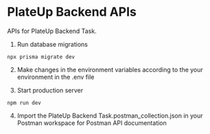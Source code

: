 # PlateUp Backend APIs

APIs for PlateUp Backend Task.

1. Run database migrations

```shell
npx prisma migrate dev
```

2. Make changes in the environment variables according to the your environment in the .env file


3. Start production server

```shell
npm run dev
```

4. Import the PlateUp Backend Task.postman_collection.json in your Postman workspace for Postman API documentation 